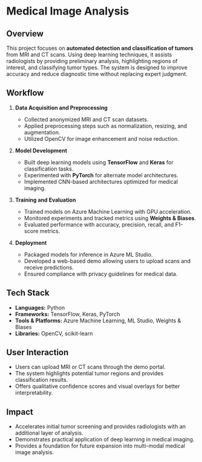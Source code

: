 # Medical Image Analysis

## Overview
This project focuses on **automated detection and classification of tumors** from MRI and CT scans. Using deep learning techniques, it assists radiologists by providing preliminary analysis, highlighting regions of interest, and classifying tumor types. The system is designed to improve accuracy and reduce diagnostic time without replacing expert judgment.

## Workflow
1. **Data Acquisition and Preprocessing**
   - Collected anonymized MRI and CT scan datasets.
   - Applied preprocessing steps such as normalization, resizing, and augmentation.
   - Utilized OpenCV for image enhancement and noise reduction.

2. **Model Development**
   - Built deep learning models using **TensorFlow** and **Keras** for classification tasks.
   - Experimented with **PyTorch** for alternate model architectures.
   - Implemented CNN-based architectures optimized for medical imaging.

3. **Training and Evaluation**
   - Trained models on Azure Machine Learning with GPU acceleration.
   - Monitored experiments and tracked metrics using **Weights & Biases**.
   - Evaluated performance with accuracy, precision, recall, and F1-score metrics.

4. **Deployment**
   - Packaged models for inference in Azure ML Studio.
   - Developed a web-based demo allowing users to upload scans and receive predictions.
   - Ensured compliance with privacy guidelines for medical data.

## Tech Stack
- **Languages:** Python  
- **Frameworks:** TensorFlow, Keras, PyTorch  
- **Tools & Platforms:** Azure Machine Learning, ML Studio, Weights & Biases  
- **Libraries:** OpenCV, scikit-learn  

## User Interaction
- Users can upload MRI or CT scans through the demo portal.
- The system highlights potential tumor regions and provides classification results.
- Offers qualitative confidence scores and visual overlays for better interpretability.

## Impact
- Accelerates initial tumor screening and provides radiologists with an additional layer of analysis.
- Demonstrates practical application of deep learning in medical imaging.
- Provides a foundation for future expansion into multi-modal medical image analysis.